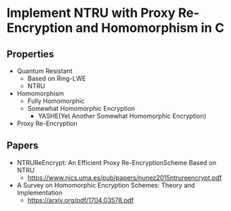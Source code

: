 # Implement NTRU with Proxy Re-Encryption and Homomorphism in C

## Properties
  - Quantum Resistant
    - Based on Ring-LWE
    - NTRU
  - Homomorphism
    - Fully Homomorphic
    - Somewhat Homomorphic Encryption
        - YASHE(Yet Another Somewhat Homomorphic Encryption)
  - Proxy Re-Encryption
  
## Papers
  - NTRUReEncrypt: An Efficient Proxy Re-EncryptionScheme Based on NTRU
    - https://www.nics.uma.es/pub/papers/nunez2015ntrureencrypt.pdf
  - A Survey on Homomorphic Encryption Schemes: Theory and Implementation
    - https://arxiv.org/pdf/1704.03578.pdf
